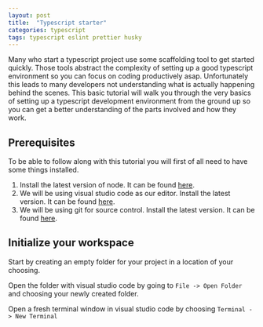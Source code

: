 ```yaml
---
layout: post
title:  "Typescript starter"
categories: typescript
tags: typescript eslint prettier husky  
---
```

Many who start a typescript project use some scaffolding tool to get started quickly. Those tools abstract the complexity of setting up a good typescript environment so you can focus on coding productively asap. Unfortunately this leads to many developers not understanding what is actually happening behind the scenes. This basic tutorial will walk you through the very basics of setting up a typescript development environment from the ground up so you can get a better understanding of the parts involved and how they work. 

## Prerequisites
To be able to follow along with this tutorial you will first of all need to have some things installed. 

1. Install the latest version of node. It can be found [here]("https://nodejs.org/").
2. We will be using visual studio code as our editor. Install the latest version. It can be found [here](https://code.visualstudio.com/).
3. We will be using git for source control. Install the latest version. It can be found [here]("https://git-scm.com/"). 

## Initialize your workspace
Start by creating an empty folder for your project in a location of your choosing.

Open the folder with visual studio code by going to `File -> Open Folder` and choosing your newly created folder.

Open a fresh terminal window in visual studio code by choosing `Terminal -> New Terminal`

